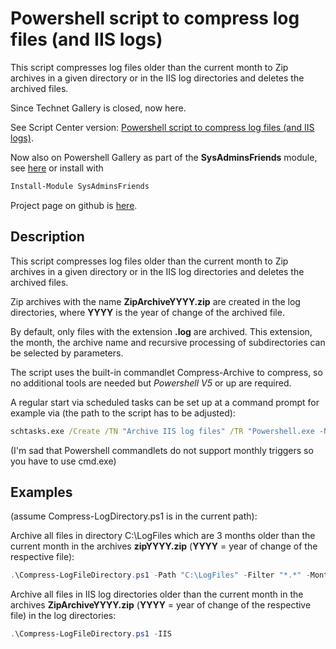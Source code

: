 # Powershell script to compress log files (and IIS logs)
This script compresses log files older than the current month to Zip archives in a given directory or in the IIS log directories and deletes the archived files.

Since Technet Gallery is closed, now here.

See Script Center version: [Powershell script to compress log files (and IIS logs)](https://gallery.technet.microsoft.com/scriptcenter/Powershell-script-to-47f83931).

Now also on Powershell Gallery as part of the **SysAdminsFriends** module, see [here](https://www.powershellgallery.com/packages/SysAdminsFriends/) or install with
```powershell
Install-Module SysAdminsFriends
```

Project page on github is [here](https://github.com/MScholtes/SysAdminsFriends).

## Description
This script compresses log files older than the current month to Zip archives in a given directory or in the IIS log directories and deletes the archived files.

Zip archives with the name **ZipArchiveYYYY.zip** are created in the log directories, where **YYYY** is the year of change of the archived file.

By default, only files with the extension **.log** are archived. This extension, the month, the archive name and recursive processing of subdirectories can be selected by parameters.

The script uses the built-in commandlet Compress-Archive to compress, so no additional tools are needed but *Powershell V5* or up are required.

A regular start via scheduled tasks can be set up at a command prompt for example via (the path to the script has to be adjusted):

```bat
schtasks.exe /Create /TN "Archive IIS log files" /TR "Powershell.exe -NoProfile -Command \"^& 'C:\Work\Compress-LogDirectory.ps1' -IIS\"" /SC MONTHLY /D 15 /ST 21:15 /RU SYSTEM /RL HIGHEST /F
```
(I'm sad that Powershell commandlets do not support monthly triggers so you have to use cmd.exe)

## Examples
(assume Compress-LogDirectory.ps1 is in the current path):

Archive all files in directory C:\LogFiles which are 3 months older than the current month in the archives **zipYYYY.zip** (**YYYY** = year of change of the respective file):
```powershell
.\Compress-LogFileDirectory.ps1 -Path "C:\LogFiles" -Filter "*.*" -MonthBack 3 -ArchiveName "zip"
```

Archive all files in IIS log directories older than the current month in the archives **ZipArchiveYYYY.zip** (**YYYY** = year of change of the respective file) in the log directories:
```powershell
.\Compress-LogFileDirectory.ps1 -IIS
```

